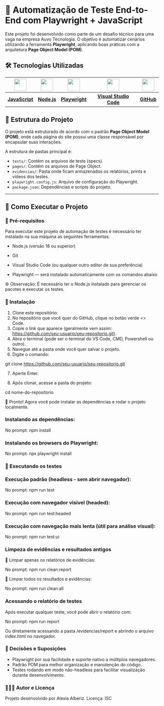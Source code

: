 # 🚀 Automatização de Teste End-to-End com Playwright + JavaScript

Este projeto foi desenvolvido como parte de um desafio técnico para uma vaga na empresa Auvo Tecnologia. O objetivo é automatizar cenários utilizando a ferramenta **Playwright**, aplicando boas práticas com a arquitetura **Page Object Model (POM)**.


## 🛠️ Tecnologias Utilizadas
| [<img src="https://cdn.jsdelivr.net/gh/devicons/devicon/icons/javascript/javascript-original.svg" width="40"/>](https://developer.mozilla.org/pt-BR/docs/Web/JavaScript) | [<img src="https://cdn.jsdelivr.net/gh/devicons/devicon/icons/nodejs/nodejs-original.svg" width="40"/>](https://nodejs.org/) | [<img src="https://playwright.dev/img/playwright-logo.svg" width="40"/>](https://playwright.dev/) | [<img src="https://upload.wikimedia.org/wikipedia/commons/9/9a/Visual_Studio_Code_1.35_icon.svg" width="40"/>](https://code.visualstudio.com/) | [<img src="https://cdn.jsdelivr.net/gh/devicons/devicon/icons/github/github-original.svg" width="40"/>](https://github.com/) |
| :----------------------------------------------------------------------------------------------------------------------------------------------------------------------: | :--------------------------------------------------------------------------------------------------------------------------: | :-----------------------------------------------------------------------------------------------: | :--------------------------------------------------------------------------------------------------------------------------------------------: | :--------------------------------------------------------------------------------------------------------------------------: |
|                                                 [**JavaScript**](https://developer.mozilla.org/pt-BR/docs/Web/JavaScript)                                                |                                              [**Node.js**](https://nodejs.org/)                                              |                             [**Playwright**](https://playwright.dev/)                             |                                            [**Visual Studio Code**](https://code.visualstudio.com/)                                            |                                               [**GitHub**](https://github.com/)                                              |

## 📑 Estrutura do Projeto

O projeto está estruturado de acordo com o padrão **Page Object Model (POM)**, onde cada página do site possui uma classe responsável por encapsular suas interações.

A estrutura de pastas principal é:
- `tests/`: Contém os arquivos de teste (specs).
- `pages/`: Contém os arquivos de Page Object.
- `evidencias/`: Pasta onde ficam armazenados os relatórios, prints e vídeos dos testes.
- `playwright.config.js`: Arquivo de configuração do Playwright.
- `package.json`: Dependências e scripts do projeto.

---

## 🚀 Como Executar o Projeto

### 🔧 Pré-requisitos

Para executar este projeto de automação de testes é necessário ter instalado na sua máquina as seguintes ferramentas:

- Node.js (versão 18 ou superior)

- Git

- Visual Studio Code (ou qualquer outro editor de sua preferência)

- Playwright — será instalado automaticamente com os comandos abaixo

⚙️ Observação: É necessário ter o Node.js instalado para gerenciar os pacotes e executar os testes.

### 📝 Instalação

1. Clone este repositório:
2. No repositório que você quer do GitHub, clique no botão verde <> Code.
3. Copie o link que aparece (geralmente vem assim: https://github.com/seu-usuario/seu-repositorio.git).
4. Abra o terminal (pode ser o terminal do VS Code, CMD, Powershell ou outro).
5. Navegue até a pasta onde você quer salvar o projeto.
6. Digite o comando:

git clone https://github.com/seu-usuario/seu-repositorio.git

7. Aperte Enter.

8. Após clonar, acesse a pasta do projeto:

cd nome-do-repositorio

🔸 Pronto! Agora você pode instalar as dependências e rodar o projeto localmente.

### Instalando as dependências:

No prompt: npm install

### Instalando os browsers do Playwright:

No prompt: npx playwright install


### 🧪 Executando os testes

### Execução padrão (headless - sem abrir navegador):

No prompt: npm run test

### Execução com navegador visível (headed):

No prompt: npm run test:headed

### Execução com navegação mais lenta (útil para análise visual):

No prompt: npm run test:ui

### Limpeza de evidências e resultados antigos
   
   🔸 Limpar apenas os relatórios de evidências:

No prompt: npm run clean:report

   🔸 Limpar todos os resultados e evidências:

No prompt: npm run clean:all

### Acessando o relatório de testes

Após executar qualquer teste, você pode abrir o relatório com:

No prompt: npm run report

Ou diretamente acessando a pasta /evidencias/report e abrindo o arquivo index.html no navegador.

### 🧠 Decisões e Suposições

- Playwright por sua facilidade e suporte nativo a múltiplos navegadores.
- Padrão POM para melhor organização e manutenção do código.
- Testes rodando em modo não-headless para facilitar visualização durante desenvolvimento.

### 👩🏽‍💻 Autor e Licença
Projeto desenvolvido por Alexia Alberiz.
Licença: ISC














